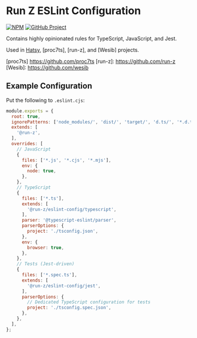 Run Z ESLint Configuration
==========================

[![NPM][npm-image]][npm-url]
[![GitHub Project][github-image]][github-url]

Contains highly opinionated rules for TypeScript, JavaScript, and Jest.

Used in [Hatsy], [proc7ts], [run-z], and [Wesib] projects.

[npm-image]: https://img.shields.io/npm/v/@run-z/exec-z.svg?logo=npm
[npm-url]: https://www.npmjs.com/package/@run-z/exec-z
[github-image]: https://img.shields.io/static/v1?logo=github&label=GitHub&message=project&color=informational
[github-url]: https://github.com/run-z/exec-z

[Hatsy]: https://github.com/hatsyjs
[proc7ts] https://github.com/proc7ts
[run-z]: https://github.com/run-z
[Wesib]: https://github.com/wesib


Example Configuration
---------------------

Put the following to `.eslint.cjs`:

```javascript
module.exports = {
  root: true,
  ignorePatterns: ['node_modules/', 'dist/', 'target/', 'd.ts/', '*.d.ts'],
  extends: [
    '@run-z',
  ],
  overrides: [
    // JavaScript
    {
      files: ['*.js', '*.cjs', '*.mjs'],
      env: {
        node: true,
      },
    },
    // TypeScript
    {
      files: ['*.ts'],
      extends: [
        '@run-z/eslint-config/typescript',
      ],
      parser: '@typescript-eslint/parser',
      parserOptions: {
        project: './tsconfig.json',
      },
      env: {
        browser: true,
      },
    },
    // Tests (Jest-driven)
    {
      files: ['*.spec.ts'],
      extends: [
        '@run-z/eslint-config/jest',
      ],
      parserOptions: {
        // Dedicated TypeScript configuration for tests
        project: './tsconfig.spec.json',
      },
    },
  ],
};
```

